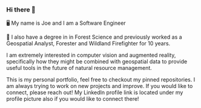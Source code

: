 ### Hi there 👋

<!--**JosephPolaski/JosephPolaski** is a ✨ _special_ ✨ repository because its `README.md` (this file) appears on your GitHub profile.-->

🖥️ My name is Joe and I am a Software Engineer

🌳 I also have a degree in in Forest Science and previously worked as a Geospatial Analyst, Forester and Wildland Firefighter for 10 years.

I am extremely interested in computer vision and augmented reality, specifically how they might be combined with geospatial data to provide useful tools in the future of natural resource management.

This is my personal portfolio, feel free to checkout my pinned repositories. I am always trying to work on new projects and improve. If you would like to connect, please reach out! My LinkedIn profile link is located under my profile picture also if you would like to connect there!
